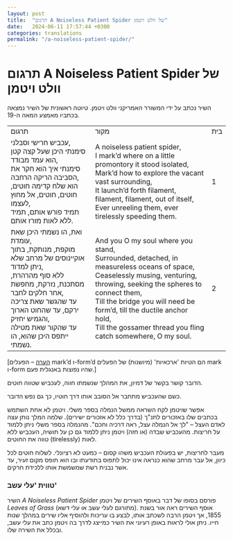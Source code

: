 ```yaml
---
layout: post
title:  "תרגום A Noiseless Patient Spider של וולט ויטמן"
date:   2024-06-11 17:57:44 +0300
categories: translations
permalink: "/a-noiseless-patient-spider/"
---
```


<h1>תרגום A Noiseless Patient Spider של וולט ויטמן</h1>

<p>השיר נכתב על ידי המשורר האמריקני וולט ויטמן. טיוטה ראשונית של השיר נמצאה בכתביו מאמצע המאה ה-19.</p>

<div class="table-responsive">
    <table class="table text-center table-dark">
        <tbody>
            <tr>
                <td>תרגום</td>
                <td>מקור</td>
                <td>בית</td>
            </tr>
            <tr>
                <td>עכביש חרישי וסבלני,<br>סימנתי היכן שעל קצה קטן הוא עמד מבודד,<br>סימנתי איך הוא חקר את הסביבה הריקה הרחבה,<br>הוא שלח קדימה חוטים, חוטים, חוטים, אל מחוץ לעצמו,<br>תמיד פורש אותם, תמיד ללא לאות מזרז אותם.</td>
                <td><bdo dir="ltr">A noiseless patient spider,<br>I mark’d where on a little promontory it stood isolated,<br>Mark’d how to explore the vacant vast surrounding,<br>It launch’d forth filament, filament, filament, out of itself,<br>Ever unreeling them, ever tirelessly speeding them.</bdo></td>
                <td>1</td>
            </tr>
            <tr>
                <td>ואת, הו נשמתי היכן שאת עומדת,<br>מוקפת, מנותקת, בתוך אוקיינוסים של מרחב שלא ניתן למדוד,<br>ללא סוף מהרהרת, מסתכנת, נזרקת, מחפשת אחר חלקים לחבר,<br>עד שהגשר שאת צריכה ירקם, עד שהחוט הארוך והגמיש יחזיק,<br>עד שהקור שאת מטילה ייתפס היכן שהוא, הו נשמתי.</td>
                <td><bdo dir="ltr">And you O my soul where you stand,<br>Surrounded, detached, in measureless oceans of space,<br>Ceaselessly musing, venturing, throwing, seeking the spheres to connect them,<br>Till the bridge you will need be form’d, till the ductile anchor hold,<br>Till the gossamer thread you fling catch somewhere, O my soul.</bdo></td>
                <td>2</td>
            </tr>
        </tbody>
    </table>
</div>

<p><span style="text-decoration: underline;">[הערה</span> – הפעלים mark’d ו-form’d הם הטיות 'ארכאיות' (מיושנות) של הפעלים mark ו-form שהיו נפוצות באנגלית פעם.]</p>

<p>הדובר קושר בקשר של דמיון, את המהלך שנשמתו חווה, לעכביש שטווה חוטים.</p>

<p>כשם שהעכביש מתחבר אל הסובב אותו דרך חוטיו, כך גם נפש הדובר.</p>

<p>אפשר שויטמן לקח השראה ממשל הנמלה בספר משלי. ויטמן לא אחת השתמש בכתבים שלו באזכורים לתנ"ך (בדרך כלל לא אזכורים ישירים). שלמה המלך נותן עצה לאדם העצל – "לך אל הנמלה עצל, ראה דרכיה וחכם". מהנמלה בספר משלי ניתן ללמוד על חריצות. מהעכביש שבדה (או חזה) ויטמן ניתן ללמוד גם כן על תושיה, העכביש ללא לאות (<bdo dir="ltr">tirelessly</bdo>) טווה את החוטים.</p>

<p>מעבר לחריצות, יש בפעולת העכביש משהו קסום – כמעט לא רציונלי. לשלוח חוטים לכל כיוון, אל עבר מרחב שהוא כנראה אינו יכול לתפוס בתודעתו ובו הוא תופס מקום זעיר, עד אשר נבנית רשת שמשמשת אותו ללכידת חרקים.</p>

<h3>טווית 'עלי עשב'</h3>

<p>השיר <em>A Noiseless Patient Spider</em> פורסם בסופו של דבר באוסף השירים של ויטמן <em>Leaves of Grass</em> (מתורגם לעלי עשב או עלי דשא). אוסף השירים ראה אור בשנת 1855, אך ויטמן הרבה לשכתב אותו, לבצע בו עריכות ולהוסיף אליו שירים במהלך שנות חייו. ניתן אולי לראות באופן רעיוני את השיר כמייצג לדרך בה ויטמן כתב את עלי עשב, ובכלל את השירה שלו.</p>